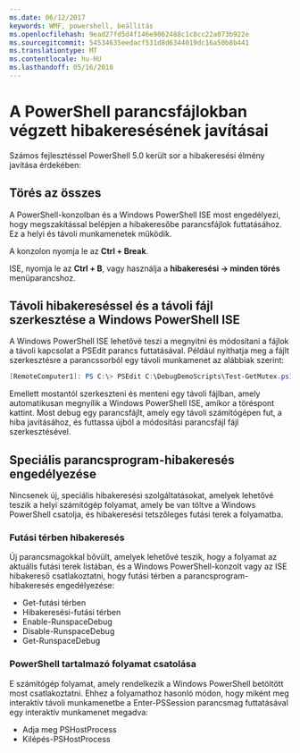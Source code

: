 ```yaml
---
ms.date: 06/12/2017
keywords: WMF, powershell, beállítás
ms.openlocfilehash: 9ead27fd5d4f146e9062488c1c8cc22a073b922e
ms.sourcegitcommit: 54534635eedacf531d8d6344019dc16a50b8b441
ms.translationtype: MT
ms.contentlocale: hu-HU
ms.lasthandoff: 05/16/2018
---
```

# <a name="improvements-in-powershell-script-debugging"></a>A PowerShell parancsfájlokban végzett hibakeresésének javításai

Számos fejlesztéssel PowerShell 5.0 került sor a hibakeresési élmény javítása érdekében:

## <a name="break-all"></a>Törés az összes

A PowerShell-konzolban és a Windows PowerShell ISE most engedélyezi, hogy megszakítással belépjen a hibakeresőbe parancsfájlok futtatásához. Ez a helyi és távoli munkamenetek működik.

A konzolon nyomja le az **Ctrl + Break**.

ISE, nyomja le az **Ctrl + B**, vagy használja a **hibakeresési -> minden törés** menüparancshoz.

## <a name="remote-debugging-and-remote-file-editing-in-windows-powershell-ise"></a>Távoli hibakereséssel és a távoli fájl szerkesztése a Windows PowerShell ISE

A Windows PowerShell ISE lehetővé teszi a megnyitni és módosítani a fájlok a távoli kapcsolat a PSEdit parancs futtatásával.
Például nyithatja meg a fájlt szerkesztésre a parancssorból egy távoli munkamenet az alábbiak szerint:

```powershell
[RemoteComputer1]: PS C:\> PSEdit C:\DebugDemoScripts\Test-GetMutex.ps1
```

Emellett mostantól szerkeszteni és menteni egy távoli fájlban, amely automatikusan megnyílik a Windows PowerShell ISE, amikor a töréspont kattint.
Most debug egy parancsfájlt, amely egy távoli számítógépen fut, a hiba javításához, és futtassa újból a módosítási parancsfájl fájl szerkesztésével.

## <a name="advanced-script-debugging"></a>Speciális parancsprogram-hibakeresés engedélyezése

Nincsenek új, speciális hibakeresési szolgáltatásokat, amelyek lehetővé teszik a helyi számítógép folyamat, amely be van töltve a Windows PowerShell csatolja, és hibakeresési tetszőleges futási terek a folyamatba.

### <a name="runspace-debugging"></a>Futási térben hibakeresés

Új parancsmagokkal bővült, amelyek lehetővé teszik, hogy a folyamat az aktuális futási terek listában, és a Windows PowerShell-konzolt vagy az ISE hibakereső csatlakoztatni, hogy futási térben a parancsprogram-hibakeresés engedélyezése:

-   Get-futási térben
-   Hibakeresési-futási térben
-   Enable-RunspaceDebug
-   Disable-RunspaceDebug
-   Get-RunspaceDebug

### <a name="attach-to-process-hosting-powershell"></a>PowerShell tartalmazó folyamat csatolása

E számítógép folyamat, amely rendelkezik a Windows PowerShell betöltött most csatlakoztatni. Ehhez a folyamathoz hasonló módon, hogy miként meg interaktív távoli munkamenetbe a Enter-PSSession parancsmag futtatásával egy interaktív munkamenet megadva:

-   Adja meg PSHostProcess
-   Kilépés-PSHostProcess
